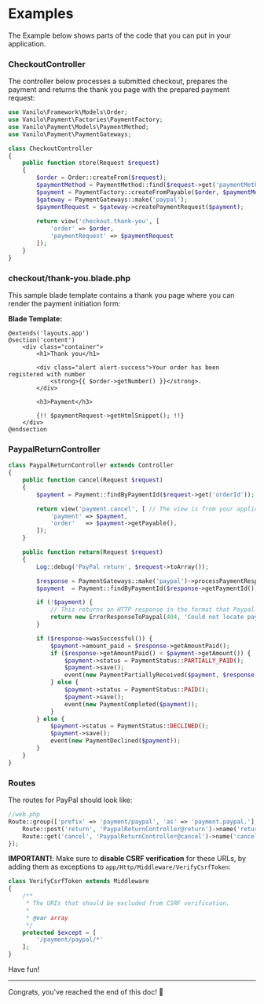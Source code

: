 # Examples

The Example below shows parts of the code that you can put in your application.

### CheckoutController

The controller below processes a submitted checkout, prepares the payment and returns the thank you
page with the prepared payment request:

```php
use Vanilo\Framework\Models\Order;
use Vanilo\Payment\Factories\PaymentFactory;
use Vanilo\Payment\Models\PaymentMethod;
use Vanilo\Payment\PaymentGateways;

class CheckoutController
{
    public function store(Request $request)
    {
        $order = Order::createFrom($request);
        $paymentMethod = PaymentMethod::find($request->get('paymentMethod'));
        $payment = PaymentFactory::createFromPayable($order, $paymentMethod);
        $gateway = PaymentGateways::make('paypal');
        $paymentRequest = $gateway->createPaymentRequest($payment);
        
        return view('checkout.thank-you', [
            'order' => $order,
            'paymentRequest' => $paymentRequest
        ]);
    }
}
```

### checkout/thank-you.blade.php

This sample blade template contains a thank you page where you can render the payment initiation
form:

**Blade Template:**

```blade
@extends('layouts.app')
@section('content')
    <div class="container">
        <h1>Thank you</h1>

        <div class="alert alert-success">Your order has been registered with number
            <strong>{{ $order->getNumber() }}</strong>.
        </div>

        <h3>Payment</h3>

        {!! $paymentRequest->getHtmlSnippet(); !!}
    </div>
@endsection
```

### PaypalReturnController

```php
class PaypalReturnController extends Controller
{
    public function cancel(Request $request)
    {
        $payment = Payment::findByPaymentId($request->get('orderId'));

        return view('payment.cancel', [ // The view is from your application
            'payment' => $payment,
            'order'   => $payment->getPayable(),
        ]);
    }

    public function return(Request $request)
    {
        Log::debug('PayPal return', $request->toArray());

        $response = PaymentGateways::make('paypal')->processPaymentResponse($request);
        $payment  = Payment::findByPaymentId($response->getPaymentId());

        if (!$payment) {
            // This returns an HTTP response in the format that Paypal understands
            return new ErrorResponseToPaypal(404, 'Could not locate payment with id ' . $response->getPaymentId());
        }

        if ($response->wasSuccessful()) {
            $payment->amount_paid = $response->getAmountPaid();
            if ($response->getAmountPaid() < $payment->getAmount()) {
                $payment->status = PaymentStatus::PARTIALLY_PAID();
                $payment->save();
                event(new PaymentPartiallyReceived($payment, $response->getAmountPaid()));
            } else {
                $payment->status = PaymentStatus::PAID();
                $payment->save();
                event(new PaymentCompleted($payment));
            }
        } else {
            $payment->status = PaymentStatus::DECLINED();
            $payment->save();
            event(new PaymentDeclined($payment));
        }
    }
}
```

### Routes

The routes for PayPal should look like:

```php
//web.php
Route::group(['prefix' => 'payment/paypal', 'as' => 'payment.paypal.'], function() {
    Route::post('return', 'PaypalReturnController@return')->name('return');
    Route::get('cancel', 'PaypalReturnController@cancel')->name('cancel');
});
```

**IMPORTANT!**: Make sure to **disable CSRF verification** for these URLs, by adding them as
exceptions to `app/Http/Middleware/VerifyCsrfToken`:

```php
class VerifyCsrfToken extends Middleware
{
    /**
     * The URIs that should be excluded from CSRF verification.
     *
     * @var array
     */
    protected $except = [
        '/payment/paypal/*'
    ];
}
```

Have fun!

---
Congrats, you've reached the end of this doc! 🎉
